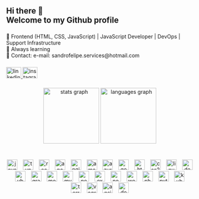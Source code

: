 <h2 align="left">Hi there 👋<br>Welcome to my Github profile</h2>

###

<p align="left">🔭 Frontend (HTML, CSS, JavaScript) | JavaScript Developer | DevOps | Support Infrastructure<br>🌱 Always learning<br>📧 Contact: e-mail: sandrofelipe.services@hotmail.com</p>

###

<div align="left">
  <a href="https://www.linkedin.com/in/osandrofelipe/" target="_blank">
    <img src="https://raw.githubusercontent.com/maurodesouza/profile-readme-generator/master/src/assets/icons/social/linkedin/default.svg" width="40" height="30" alt="linkedin logo"  />
  </a>
  <a href="https://www.instagram.com/osandrofelipe/" target="_blank">
    <img src="https://raw.githubusercontent.com/maurodesouza/profile-readme-generator/master/src/assets/icons/social/instagram/default.svg" width="40" height="30" alt="instagram logo"  />
  </a>
</div>

###

<div align="center">
  <img src="https://github-readme-stats.vercel.app/api?username=osandrofelipe&hide_title=false&hide_rank=false&show_icons=true&include_all_commits=true&count_private=true&disable_animations=false&theme=dark&locale=en&hide_border=false&order=1" height="150" alt="stats graph"  />
  <img src="https://github-readme-stats.vercel.app/api/top-langs?username=osandrofelipe&locale=en&hide_title=false&layout=compact&card_width=320&langs_count=5&theme=dark&hide_border=false&order=2" height="150" alt="languages graph"  />
</div>

###

<br clear="both">

<div align="center">
  <img src="https://cdn.jsdelivr.net/gh/devicons/devicon/icons/javascript/javascript-original.svg" height="28" alt="javascript logo"  />
  <img width="7" />
  <img src="https://img.shields.io/badge/TypeScript-3178C6?logo=typescript&logoColor=white&style=for-the-badge" height="28" alt="typescript logo"  />
  <img width="7" />
  <img src="https://img.shields.io/badge/React-61DAFB?logo=react&logoColor=black&style=for-the-badge" height="28" alt="react logo"  />
  <img width="7" />
  <img src="https://img.shields.io/badge/Apache-D22128?logo=apache&logoColor=white&style=for-the-badge" height="28" alt="apache logo"  />
  <img width="7" />
  <img src="https://img.shields.io/badge/NGINX-009639?logo=nginx&logoColor=white&style=for-the-badge" height="28" alt="nginx logo"  />
  <img width="7" />
  <img src="https://img.shields.io/badge/Amazon AWS-232F3E?logo=amazonaws&logoColor=white&style=for-the-badge" height="28" alt="amazonwebservices logo"  />
  <img width="7" />
  <img src="https://img.shields.io/badge/Microsoft Azure-0078D4?logo=microsoftazure&logoColor=white&style=for-the-badge" height="28" alt="azure logo"  />
  <img width="7" />
  <img src="https://img.shields.io/badge/Google Cloud-4285F4?logo=googlecloud&logoColor=white&style=for-the-badge" height="28" alt="googlecloud logo"  />
  <img width="7" />
  <img src="https://img.shields.io/badge/HTML5-E34F26?logo=html5&logoColor=white&style=for-the-badge" height="28" alt="html5 logo"  />
  <img width="7" />
  <img src="https://img.shields.io/badge/CSS3-1572B6?logo=css3&logoColor=white&style=for-the-badge" height="28" alt="css3 logo"  />
  <img width="7" />
  <img src="https://img.shields.io/badge/Linux-FCC624?logo=linux&logoColor=black&style=for-the-badge" height="28" alt="linux logo"  />
  <img width="7" />
  <img src="https://img.shields.io/badge/Debian-A81D33?logo=debian&logoColor=white&style=for-the-badge" height="28" alt="debian logo"  />
  <img width="7" />
  <img src="https://img.shields.io/badge/Ubuntu-E95420?logo=ubuntu&logoColor=white&style=for-the-badge" height="28" alt="ubuntu logo"  />
  <img width="7" />
  <img src="https://img.shields.io/badge/Grafana-F46800?logo=grafana&logoColor=black&style=for-the-badge" height="28" alt="grafana logo"  />
  <img width="7" />
  <img src="https://img.shields.io/badge/MongoDB-47A248?logo=mongodb&logoColor=white&style=for-the-badge" height="28" alt="mongodb logo"  />
  <img width="7" />
  <img src="https://img.shields.io/badge/MySQL-4479A1?logo=mysql&logoColor=white&style=for-the-badge" height="28" alt="mysql logo"  />
  <img width="7" />
  <img src="https://img.shields.io/badge/Next.js-000000?logo=nextdotjs&logoColor=white&style=for-the-badge" height="28" alt="nextjs logo"  />
  <img width="7" />
  <img src="https://img.shields.io/badge/Express-000000?logo=express&logoColor=white&style=for-the-badge" height="28" alt="express logo"  />
  <img width="7" />
  <img src="https://img.shields.io/badge/Node.js-339933?logo=nodedotjs&logoColor=white&style=for-the-badge" height="28" alt="nodejs logo"  />
  <img width="7" />
  <img src="https://img.shields.io/badge/WordPress-21759B?logo=wordpress&logoColor=white&style=for-the-badge" height="28" alt="wordpress logo"  />
  <img width="7" />
  <img src="https://img.shields.io/badge/Adobe Photoshop-31A8FF?logo=adobephotoshop&logoColor=black&style=for-the-badge" height="28" alt="photoshop logo"  />
  <img width="7" />
  <img src="https://img.shields.io/badge/Python-3776AB?logo=python&logoColor=white&style=for-the-badge" height="28" alt="python logo"  />
  <img width="7" />
  <img src="https://img.shields.io/badge/Kubernetes-326CE5?logo=kubernetes&logoColor=white&style=for-the-badge" height="28" alt="kubernetes logo"  />
  <img width="7" />
  <img src="https://img.shields.io/badge/Terraform-7B42BC?logo=terraform&logoColor=white&style=for-the-badge" height="28" alt="terraform logo"  />
  <img width="7" />
  <img src="https://img.shields.io/badge/Vagrant-1868F2?logo=vagrant&logoColor=white&style=for-the-badge" height="28" alt="vagrant logo"  />
  <img width="7" />
  <img src="https://img.shields.io/badge/Ansible-EE0000?logo=ansible&logoColor=white&style=for-the-badge" height="28" alt="ansible logo"  />
  <img width="7" />
  <img src="https://img.shields.io/badge/Docker-2496ED?logo=docker&logoColor=white&style=for-the-badge" height="28" alt="docker logo"  />
</div>

###
